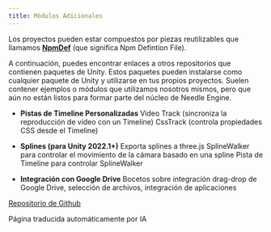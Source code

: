 ```yaml
---
title: Módulos Adicionales
---
```


Los proyectos pueden estar compuestos por piezas reutilizables que llamamos [**NpmDef**](./project-structure.md#npm-definition-files) (que significa Npm Defintion File).

A continuación, puedes encontrar enlaces a otros repositorios que contienen paquetes de Unity. Estos paquetes pueden instalarse como cualquier paquete de Unity y utilizarse en tus propios proyectos. Suelen contener ejemplos o módulos que utilizamos nosotros mismos, pero que aún no están listos para formar parte del núcleo de Needle Engine.

   - **Pistas de Timeline Personalizadas**
     Video Track (sincroniza la reproducción de video con un Timeline)
     CssTrack (controla propiedades CSS desde el Timeline)

   - **Splines (para Unity 2022.1+)**
     Exporta splines a three.js
     SplineWalker para controlar el movimiento de la cámara basado en una spline
     Pista de Timeline para controlar SplineWalker

   - **Integración con Google Drive**
     Bocetos sobre integración drag-drop de Google Drive, selección de archivos, integración de aplicaciones


[Repositorio de Github](https://github.com/needle-tools/needle-engine-modules)


Página traducida automáticamente por IA